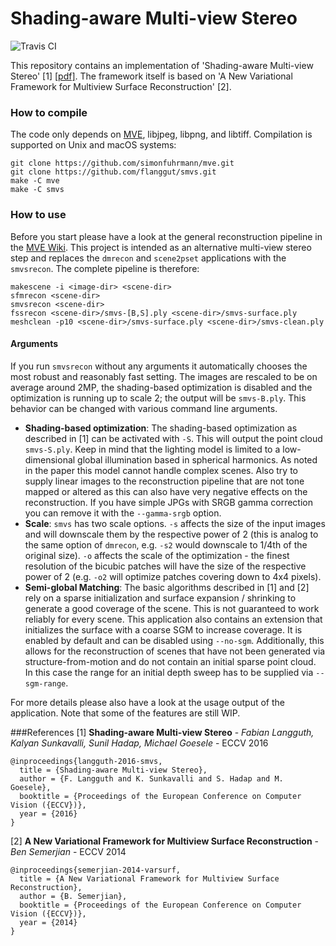 # Shading-aware Multi-view Stereo 
![Travis CI](https://travis-ci.org/flanggut/smvs.svg?branch=master)

This repository contains an implementation of 'Shading-aware Multi-view Stereo' [1] [[pdf]](http://www.gcc.tu-darmstadt.de/media/gcc/papers/Langguth-2016-SMV.pdf). The framework itself is based on 'A New Variational Framework for Multiview Surface Reconstruction' [2].

### How to compile

The code only depends on [MVE](https://github.com/simonfuhrmann/mve), libjpeg, libpng, and libtiff. Compilation is supported on Unix and macOS systems:

	git clone https://github.com/simonfuhrmann/mve.git
	git clone https://github.com/flanggut/smvs.git
	make -C mve
	make -C smvs

### How to use

Before you start please have a look at the general reconstruction pipeline in the [MVE Wiki](https://github.com/simonfuhrmann/mve/wiki/MVE-Users-Guide#the-reconstruction-pipeline). This project is intended as an alternative multi-view stereo step and replaces the `dmrecon` and `scene2pset` applications with the `smvsrecon`. The complete pipeline is therefore:

	makescene -i <image-dir> <scene-dir>
	sfmrecon <scene-dir>
	smvsrecon <scene-dir>
	fssrecon <scene-dir>/smvs-[B,S].ply <scene-dir>/smvs-surface.ply
	meshclean -p10 <scene-dir>/smvs-surface.ply <scene-dir>/smvs-clean.ply

#### Arguments

If you run `smvsrecon` without any arguments it automatically chooses the most robust and reasonably fast setting. The images are rescaled to be on average around 2MP, the shading-based optimization is disabled and the optimization is running up to scale 2; the output will be `smvs-B.ply`. This behavior can be changed with various command line arguments.

* **Shading-based optimization**: The shading-based optimization as described in [1] can be activated with `-S`. This will output the point cloud `smvs-S.ply`. Keep in mind that the lighting model is limited to a low-dimensional global illumination based in spherical harmonics. As noted in the paper this model cannot handle complex scenes. Also try to supply linear images to the reconstruction pipeline that are not tone mapped or altered as this can also have very negative effects on the reconstruction. If you have simple JPGs with SRGB gamma correction you can remove it with the `--gamma-srgb` option.
* **Scale**: `smvs` has two scale options. `-s` affects the size of the input images and will downscale them by the respective power of 2 (this is analog to the same option of `dmrecon`, e.g. `-s2` would downscale to 1/4th of the original size). `-o` affects the scale of the optimization - the finest resolution of the bicubic patches will have the size of the respective power of 2 (e.g. `-o2` will optimize patches covering down to 4x4 pixels).
* **Semi-global Matching**: The basic algorithms described in [1] and [2] rely on a sparse initialization and surface expansion / shrinking to generate a good coverage of the scene. This is not guaranteed to work reliably for every scene. This application also contains an extension that initializes the surface with a coarse SGM to increase coverage. It is enabled by default and can be disabled using `--no-sgm`. Additionally, this allows for the reconstruction of scenes that have not been generated via structure-from-motion and do not contain an initial sparse point cloud. In this case the range for an initial depth sweep has to be supplied via `--sgm-range`.

For more details please also have a look at the usage output of the application. Note that some of the features are still WIP.

###References
[1] **Shading-aware Multi-view Stereo** - *Fabian Langguth, Kalyan Sunkavalli, Sunil Hadap, Michael Goesele* - ECCV 2016

	@inproceedings{langguth-2016-smvs,
	  title = {Shading-aware Multi-view Stereo},
	  author = {F. Langguth and K. Sunkavalli and S. Hadap and M. Goesele},
	  booktitle = {Proceedings of the European Conference on Computer Vision ({ECCV})},
	  year = {2016}
	}

[2] **A New Variational Framework for Multiview Surface Reconstruction** - *Ben Semerjian* - ECCV 2014

	@inproceedings{semerjian-2014-varsurf,
	  title = {A New Variational Framework for Multiview Surface Reconstruction},
	  author = {B. Semerjian},
	  booktitle = {Proceedings of the European Conference on Computer Vision ({ECCV})},
	  year = {2014}
	}
